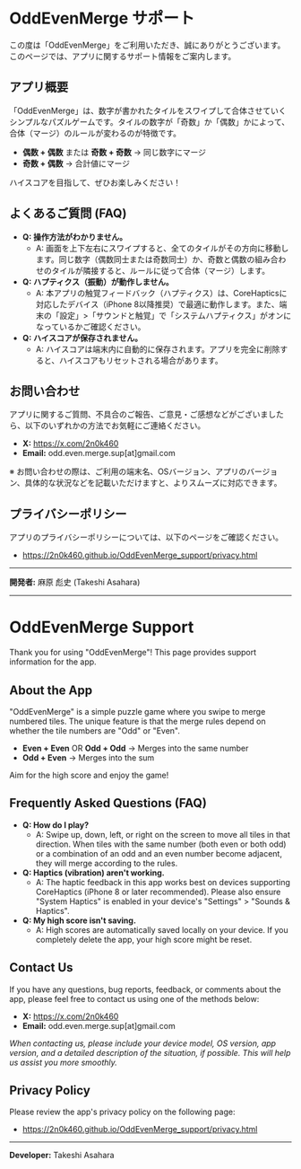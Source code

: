# OddEvenMerge サポート

この度は「OddEvenMerge」をご利用いただき、誠にありがとうございます。
このページでは、アプリに関するサポート情報をご案内します。

## アプリ概要

「OddEvenMerge」は、数字が書かれたタイルをスワイプして合体させていくシンプルなパズルゲームです。タイルの数字が「奇数」か「偶数」かによって、合体（マージ）のルールが変わるのが特徴です。

* **偶数 + 偶数** または **奇数 + 奇数** → 同じ数字にマージ
* **奇数 + 偶数** → 合計値にマージ

ハイスコアを目指して、ぜひお楽しみください！

## よくあるご質問 (FAQ)

* **Q: 操作方法がわかりません。**
    * A: 画面を上下左右にスワイプすると、全てのタイルがその方向に移動します。同じ数字（偶数同士または奇数同士）か、奇数と偶数の組み合わせのタイルが隣接すると、ルールに従って合体（マージ）します。
* **Q: ハプティクス（振動）が動作しません。**
    * A: 本アプリの触覚フィードバック（ハプティクス）は、CoreHapticsに対応したデバイス（iPhone 8以降推奨）で最適に動作します。また、端末の「設定」>「サウンドと触覚」で「システムハプティクス」がオンになっているかご確認ください。
* **Q: ハイスコアが保存されません。**
    * A: ハイスコアは端末内に自動的に保存されます。アプリを完全に削除すると、ハイスコアもリセットされる場合があります。

## お問い合わせ

アプリに関するご質問、不具合のご報告、ご意見・ご感想などがございましたら、以下のいずれかの方法でお気軽にご連絡ください。

* **X:** https://x.com/2n0k460
* **Email:** odd.even.merge.sup[at]gmail.com

※ お問い合わせの際は、ご利用の端末名、OSバージョン、アプリのバージョン、具体的な状況などを記載いただけますと、よりスムーズに対応できます。

## プライバシーポリシー

アプリのプライバシーポリシーについては、以下のページをご確認ください。

* https://2n0k460.github.io/OddEvenMerge_support/privacy.html

---

**開発者:** 麻原 彪史 (Takeshi Asahara)


---
# OddEvenMerge Support

Thank you for using "OddEvenMerge"!
This page provides support information for the app.

## About the App

"OddEvenMerge" is a simple puzzle game where you swipe to merge numbered tiles. The unique feature is that the merge rules depend on whether the tile numbers are "Odd" or "Even".

* **Even + Even** OR **Odd + Odd** → Merges into the same number
* **Odd + Even** → Merges into the sum

Aim for the high score and enjoy the game!

## Frequently Asked Questions (FAQ)

* **Q: How do I play?**
    * A: Swipe up, down, left, or right on the screen to move all tiles in that direction. When tiles with the same number (both even or both odd) or a combination of an odd and an even number become adjacent, they will merge according to the rules.
* **Q: Haptics (vibration) aren't working.**
    * A: The haptic feedback in this app works best on devices supporting CoreHaptics (iPhone 8 or later recommended). Please also ensure "System Haptics" is enabled in your device's "Settings" > "Sounds & Haptics".
* **Q: My high score isn't saving.**
    * A: High scores are automatically saved locally on your device. If you completely delete the app, your high score might be reset.

## Contact Us

If you have any questions, bug reports, feedback, or comments about the app, please feel free to contact us using one of the methods below:

* **X:** https://x.com/2n0k460
* **Email:** odd.even.merge.sup[at]gmail.com

*When contacting us, please include your device model, OS version, app version, and a detailed description of the situation, if possible. This will help us assist you more smoothly.*

## Privacy Policy

Please review the app's privacy policy on the following page:

* https://2n0k460.github.io/OddEvenMerge_support/privacy.html

---

**Developer:** Takeshi Asahara
